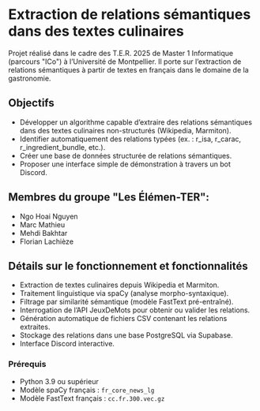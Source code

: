 # Extraction de relations sémantiques dans des textes culinaires

Projet réalisé dans le cadre des T.E.R. 2025 de Master 1 Informatique (parcours "ICo") à l’Université de Montpellier. Il porte sur l’extraction de relations sémantiques à partir de textes en français dans le domaine de la gastronomie.

## Objectifs

- Développer un algorithme capable d’extraire des relations sémantiques dans des textes culinaires non-structurés (Wikipedia, Marmiton).
- Identifier automatiquement des relations typées (ex. : r_isa, r_carac, r_ingredient_bundle, etc.).
- Créer une base de données structurée de relations sémantiques.
- Proposer une interface simple de démonstration à travers un bot Discord.

## Membres du groupe "Les Élémen-TER":

- Ngo Hoai Nguyen
- Marc Mathieu
- Mehdi Bakhtar
- Florian Lachièze

## Détails sur le fonctionnement et fonctionnalités

- Extraction de textes culinaires depuis Wikipedia et Marmiton.
- Traitement linguistique via spaCy (analyse morpho-syntaxique).
- Filtrage par similarité sémantique (modèle FastText pré-entraîné).
- Interrogation de l’API JeuxDeMots pour obtenir ou valider les relations.
- Génération automatique de fichiers CSV contenant les relations extraites.
- Stockage des relations dans une base PostgreSQL via Supabase.
- Interface Discord interactive.


### Prérequis

- Python 3.9 ou supérieur
- Modèle spaCy français : `fr_core_news_lg`
- Modèle FastText français : `cc.fr.300.vec.gz`
